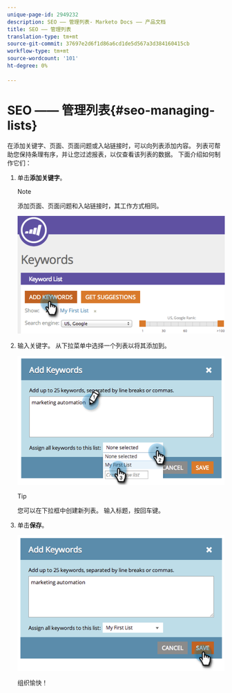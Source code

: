 ```yaml
---
unique-page-id: 2949232
description: SEO —— 管理列表- Marketo Docs —— 产品文档
title: SEO —— 管理列表
translation-type: tm+mt
source-git-commit: 37697e2d6f1d86a6cd1de5d567a3d384160415cb
workflow-type: tm+mt
source-wordcount: '101'
ht-degree: 0%

---
```



# SEO —— 管理列表{#seo-managing-lists}

在添加关键字、页面、页面问题或入站链接时，可以向列表添加内容。 列表可帮助您保持条理有序，并让您过滤报表，以仅查看该列表的数据。 下面介绍如何制作它们：

1. 单击&#x200B;**添加关键字**。

   >[!NOTE]
   >
   >添加页面、页面问题和入站链接时，其工作方式相同。

   ![](assets/image2014-9-18-13-3a24-3a35.png)

1. 输入关键字。 从下拉菜单中选择一个列表以将其添加到。

   ![](assets/image2014-9-18-13-3a24-3a50.png)

   >[!TIP]
   >
   >您可以在下拉框中创建新列表。 输入标题，按回车键。

1. 单击&#x200B;**保存**。

   ![](assets/image2014-9-18-13-3a25-3a36.png)

   组织愉快！
